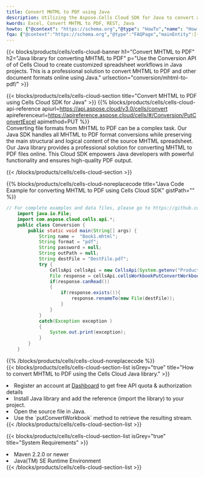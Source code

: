 ```yaml
---
title: Convert MHTML to PDF using Java 
description: Utilizing the Aspose.Cells Cloud SDK for Java to convert a MHTML format file to a PDF format file. 
kwords: Excel, Convert MHTML to PDF, REST, Java
howto: {"@context": "https://schema.org","@type": "HowTo","name": "How to convert MHTML to PDF using the Cells Cloud Java library.","description": "How to convert MHTML to PDF using the Cells Cloud Java library.","image": {"@type": "ImageObject"},"url": "/java/conversion/mhtml-to-pdf/","step": [{ "@type": "HowToStep","name": "How to convert MHTML to PDF using the Cells Cloud Java library. step 1", "image": {"@type": "ImageObject",},"url": "/java/conversion/mhtml-to-pdf/","text": "Register an account at <a href='https://dashboard.aspose.cloud/'>Dashboard</a> to get free API quota & authorization details",},{ "@type": "HowToStep","name": "How to convert MHTML to PDF using the Cells Cloud Java library. step 1", "image": {"@type": "ImageObject",},"url": "/java/conversion/mhtml-to-pdf/","text": "Install Java library and add the reference (import the library) to your project.",},{ "@type": "HowToStep","name": "How to convert MHTML to PDF using the Cells Cloud Java library. step 1", "image": {"@type": "ImageObject",},"url": "/java/conversion/mhtml-to-pdf/","text": "Open the source file in Java.",},{ "@type": "HowToStep","name": "How to convert MHTML to PDF using the Cells Cloud Java library. step 1", "image": {"@type": "ImageObject",},"url": "/java/conversion/mhtml-to-pdf/","text": "Use the `putConvertWorkbook` method to retrieve the resulting stream.",}, ],"supply": {"@type": "HowToSupply","name": "document"},"tool": [{"@type": "HowToTool","name": "IntelliJ IDEA, Visual Studio Code, Eclipse"},{"@type": "HowToTool","name": "Aspose Cells"}],"totalTime": "PT6M"}
fqa: {"@context":"https://schema.org","@type":"FAQPage","mainEntity":[{"@type":"Question","name":"Why convert file formats in C# using REST API?","acceptedAnswer":{"@type":"Answer","text":"Documents are encoded in many ways, and some files may be incompatible with the software you use. To open and read such files, just convert them to appropriate file formats.<br/><ol><li>Install .NET SDK and add the reference (import the library) to your project.</li><li>Open the source file in C# using REST API.</li><li>Call the PutConvertWorkbookRequest() method, passing an output filename with required extension.</li><li>Get the result of conversion as a separate file.</li></ol>"}},{"@type":"Question","name":"What file formats can I convert with your C# library?","acceptedAnswer":{"@type":"Answer","text":"We support a variety of file formats for conversion using .NET library, including XLSX, Excel, xls , PDF, CSV, HTML, Markdown, XML, PNG, JPG, TIFF, Json, TXT and many more."}},{"@type":"Question","name":"What is the maximum allowed file size for conversion using this .NET library?","acceptedAnswer":{"@type":"Answer","text":"There are no file size limits for format conversions using .NET library."}}]}
---
```



{{< blocks/products/cells/cells-cloud-banner h1="Convert MHTML to PDF" h2="Java library for converting MHTML to PDF" p="Use the Conversion API of of Cells Cloud to create customized spreadsheet workflows in Java projects. This is a professional solution to convert MHTML to PDF and other document formats online using Java." urlsection="conversion/mhtml-to-pdf/" >}}

{{< blocks/products/cells/cells-cloud-section  title="Convert MHTML to PDF using Cells Cloud SDK for Java" >}}
{{% blocks/products/cells/cells-cloud-api-reference  apiurl=https://api.aspose.cloud/v3.0/cells/convert  apireferenceurl=https://apireference.aspose.cloud/cells/#/Conversion/PutConvertExcel  apimethod=PUT %}}
<br/>
Converting file formats from MHTML to PDF can be a complex task. Our Java SDK handles all MHTML to PDF format conversions while preserving the main structural and logical content of the source MHTML spreadsheet. Our Java library provides a professional solution for converting MHTML to PDF files online. This Cloud SDK empowers Java developers with powerful functionality and ensures high-quality PDF output.

{{< /blocks/products/cells/cells-cloud-section >}}

{{% blocks/products/cells/cells-cloud-noreplacecode title="Java Code Example for converting MHTML to PDF using Cells Cloud SDK" gistPath="" %}}
 
```java
// For complete examples and data files, please go to https://github.com/aspose-cells-cloud/aspose-cells-cloud-java/
    import java.io.File;
    import com.aspose.cloud.cells.api.*;
    public class Conversion {
        public static void main(String[] args) {
            String name =  "Book1.mhtml";
            String format = "pdf";
            String password = null;
            String outPath = null;
            String destFile = "DestFile.pdf";
            try {
                CellsApi cellsApi = new CellsApi(System.getenv("ProductClientId"), System.getenv("ProductClientSecret"));
                File response = cellsApi.cellsWorkbookPutConvertWorkbook(new File(name), format, password, outPath, null,null);            
                if(response.canRead())
                {
                    if(response.exists()){
                        response.renameTo(new File(destFile));
                    }                
                }
            }
            catch(Exception exception )
            {
                System.out.print(exception);
            }
        }
    }
```
 
{{% /blocks/products/cells/cells-cloud-noreplacecode  %}}
<br/>
{{< blocks/products/cells/cells-cloud-section-list isGrey="true"  title="How to convert MHTML to PDF using the Cells Cloud Java library." >}}
<li>Register an account at <a href="https://dashboard.aspose.cloud/">Dashboard</a> to get free API quota & authorization details</li>
<li>Install Java library and add the reference (import the library) to your project.</li>
<li>Open the source file in Java.</li>
<li>Use the `putConvertWorkbook` method to retrieve the resulting stream.</li>
{{< /blocks/products/cells/cells-cloud-section-list >}}

{{< blocks/products/cells/cells-cloud-section-list isGrey="true"  title="System Requirements" >}}
<li>Maven 2.2.0 or newer</li>
<li>Java(TM) SE Runtime Environment</li>
{{< /blocks/products/cells/cells-cloud-section-list >}}
